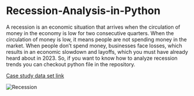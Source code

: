 # Recession-Analysis-in-Python

A recession is an economic situation that arrives when the circulation of money in the economy is low for two consecutive quarters. When the circulation of money is low, it means people are not spending money in the market. When people don’t spend money, businesses face losses, which results in an economic slowdown and layoffs, which you must have already heard about in 2023. So, if you want to know how to analyze recession trends you can checkout python file in the repository.

[Case study data set link]([https://www.hackerrank.com/domains/python?filters%5Bstatus%5D%5B%5D=unsolved&badge_type=python](https://github.com/rutvi14/Recession-Analysis-in-Python/blob/main/UK_monthly_gdp.csv))

![Recession](https://img.etimg.com/thumb/width-1200,height-900,imgsize-310012,resizemode-75,msid-92429098/markets/stocks/news/us-recession-it-stocks-here-is-what-happened-in-2008-and-2020.jpg)
